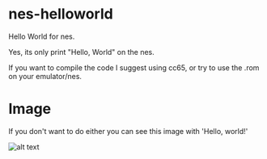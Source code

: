 # nes-helloworld
Hello World for nes.

Yes, its only print "Hello, World" on the nes.

If you want to compile the code I suggest using cc65, or try to use the .rom on your emulator/nes.

# Image

If you don't want to do either you can see this image with 'Hello, world!'

![alt text](https://i.imgur.com/zO01A3t.png)
